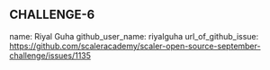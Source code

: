 ## CHALLENGE-6
name: Riyal Guha
github_user_name: riyalguha
url_of_github_issue: https://github.com/scaleracademy/scaler-open-source-september-challenge/issues/1135 
